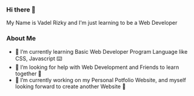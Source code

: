 ### Hi there 👋
My Name is Vadel Rizky and I'm just learning to be a Web Developer 

### About Me
- 🌱 I’m currently learning Basic Web Developer Program Language like CSS, Javascript ⌨️
- 🤔 I’m looking for help with Web Development and Friends to learn together 💪
- 🔭 I’m currently working on my Personal Potfolio Website, and myself looking forward to create another Website 🚀
